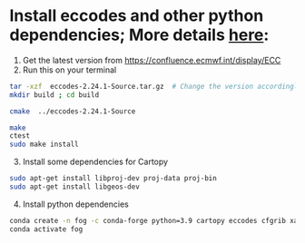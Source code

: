 # Install eccodes and other python dependencies; More details [here](https://confluence.ecmwf.int/display/ECC/ecCodes+installation):
1. Get the latest version from https://confluence.ecmwf.int/display/ECC
2. Run this on your terminal

```bash
tar -xzf  eccodes-2.24.1-Source.tar.gz  # Change the version accordingly
mkdir build ; cd build

cmake  ../eccodes-2.24.1-Source

make
ctest
sudo make install
```

3. Install some dependencies for Cartopy

```bash
sudo apt-get install libproj-dev proj-data proj-bin
sudo apt-get install libgeos-dev
```

4. Install python dependencies
```bash
conda create -n fog -c conda-forge python=3.9 cartopy eccodes cfgrib xarray[complete] apache_beam
conda activate fog
```
